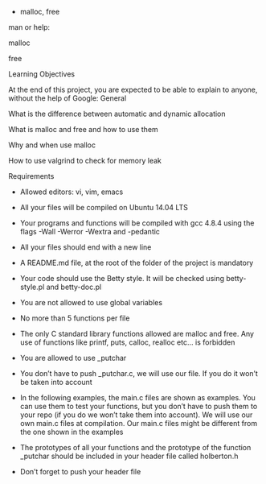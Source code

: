  - malloc, free

man or help:

malloc

free

Learning Objectives

At the end of this project, you are expected to be able to explain to anyone, without the help of Google: General



What is the difference between automatic and dynamic allocation

What is malloc and free and how to use them

Why and when use malloc

How to use valgrind to check for memory leak

Requirements

*    Allowed editors: vi, vim, emacs

*    All your files will be compiled on Ubuntu 14.04 LTS

*    Your programs and functions will be compiled with gcc 4.8.4 using the flags -Wall -Werror -Wextra and -pedantic

*    All your files should end with a new line

*    A README.md file, at the root of the folder of the project is mandatory

*    Your code should use the Betty style. It will be checked using betty-style.pl and betty-doc.pl

*    You are not allowed to use global variables

*    No more than 5 functions per file

*    The only C standard library functions allowed are malloc and free. Any use of functions like printf, puts, calloc, realloc etc… is forbidden

*    You are allowed to use _putchar

*    You don’t have to push _putchar.c, we will use our file. If you do it won’t be taken into account

*    In the following examples, the main.c files are shown as examples. You can use them to test your functions, but you don’t have to push them to your repo (if you do we won’t take them into account). We will use our own main.c files at compilation. Our main.c files might be different from the one shown in the examples

*    The prototypes of all your functions and the prototype of the function _putchar should be included in your header file called holberton.h

*    Don’t forget to push your header file
